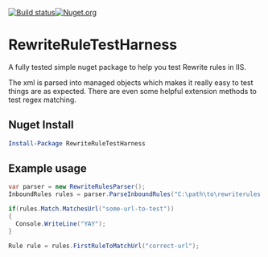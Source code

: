 [![Build status](https://ci.appveyor.com/api/projects/status/p2qtxrxry7y7gilw?svg=true)](https://ci.appveyor.com/project/Workshop2/RewriteRuleTestHarness)[![Nuget.org](https://img.shields.io/nuget/v/RewriteRuleTestHarness.svg?style=flat)](https://www.nuget.org/packages/RewriteRuleTestHarness)

# RewriteRuleTestHarness
A fully tested simple nuget package to help you test Rewrite rules in IIS.

The xml is parsed into managed objects which makes it really easy to test things are as expected. There are even some helpful extension methods to test regex matching.

## Nuget Install
```powershell
Install-Package RewriteRuleTestHarness
```

## Example usage
```csharp
var parser = new RewriteRulesParser();
InboundRules rules = parser.ParseInboundRules("C:\path\to\rewriterules.xml");

if(rules.Match.MatchesUrl("some-url-to-test"))
{
  Console.WriteLine("YAY");
}

Rule rule = rules.FirstRuleToMatchUrl("correct-url");
```
